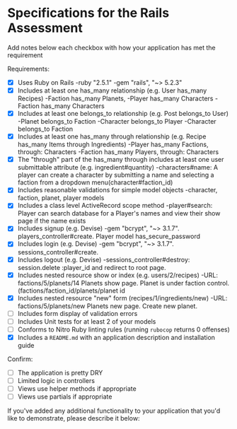 # Specifications for the Rails Assessment

Add notes below each checkbox with how your application has met the requirement

Requirements:
- [x] Uses Ruby on Rails
    -ruby "2.5.1"
    -gem "rails", "~> 5.2.3"
- [x] Includes at least one has_many relationship (e.g. User has_many Recipes)
    -Faction has_many Planets,
    -Player has_many Characters
    -Faction has_many Characters
- [x] Includes at least one belongs_to relationship (e.g. Post belongs_to User)
    -Planet belongs_to Faction
    -Character belongs_to Player
    -Character belongs_to Faction
- [x] Includes at least one has_many through relationship (e.g. Recipe has_many Items through Ingredients)
    -Player has_many Factions, through: Characters
    -Faction has_many Players, through: Characters
- [x] The "through" part of the has_many through includes at least one user submittable attribute (e.g. ingredient#quantity)
    -characters#name: A player can create a character by submitting a name and selecting a faction from a dropdown menu(character#faction_id)
- [x] Includes reasonable validations for simple model objects
    -character, faction, planet, player models
- [x] Includes a class level ActiveRecord scope method
    -player#search: Player can search database for a Player's names and view their show page if the name exists
- [x] Includes signup (e.g. Devise)
    -gem "bcrypt", "~> 3.1.7". players_controller#create. Player model has_secure_password
- [x] Includes login (e.g. Devise)
    -gem "bcrypt", "~> 3.1.7". sessions_controller#create.
- [x] Includes logout (e.g. Devise)
    -sessions_controller#destroy: session.delete :player_id and redirect to root page.
- [x] Includes nested resource show or index (e.g. users/2/recipes)
    -URL: factions/5/planets/14 Planets show page. Planet is under faction control. (factions/faction_id/planets/planet id
- [x] Includes nested resource "new" form (recipes/1/ingredients/new)
    -URL: factions/5/planets/new Planets new page. Create new planet.
- [ ] Includes form display of validation errors
- [ ] Includes Unit tests for at least 2 of your models
- [ ] Conforms to Nitro Ruby linting rules (running `rubocop` returns 0 offenses)
- [x] Includes a `README.md` with an application description and installation guide

Confirm:
- [ ] The application is pretty DRY
- [ ] Limited logic in controllers
- [ ] Views use helper methods if appropriate
- [ ] Views use partials if appropriate

If you've added any additional functionality to your application that you'd like to demonstrate, please describe it below:
